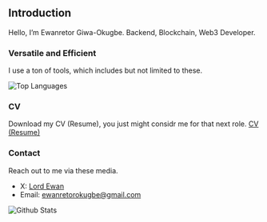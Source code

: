 ## Introduction

Hello, I’m Ewanretor Giwa-Okugbe. Backend, Blockchain, Web3 Developer.

### Versatile and Efficient
I use a ton of tools, which includes but not limited to these.

![Top Languages](https://github-readme-stats.vercel.app/api/top-langs?username=LordEwans&show_icons=true&locale=en&layout=donut&theme=transparent)

### CV
Download my CV (Resume), you just might considr me for that next role.
<a href="https://github.com/lordewans/lordewans/blob/main/CV (Resume).pdf" >CV (Resume)</a>

### Contact
Reach out to me via these media.
- X: [Lord Ewan](https://twitter.com/ewanretorokugbe)
- Email: [ewanretorokugbe@gmail.com](mailto:ewanretorokugbe@gmail.com)

![Github Stats](https://github-readme-stats.vercel.app/api?username=LordEwans&show_icons=true&theme=transparent)
<!---
LordEwans/LordEwans is a ✨ special ✨ repository because its `README.md` (this file) appears on your GitHub profile.
You can click the Preview link to take a look at your changes.
--->
